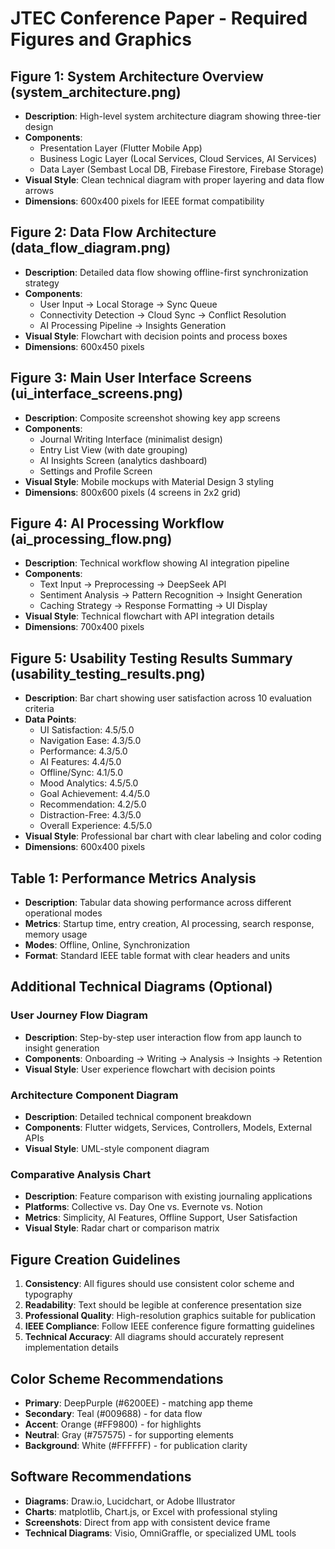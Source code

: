 # JTEC Conference Paper - Required Figures and Graphics

## Figure 1: System Architecture Overview (system_architecture.png)
- **Description**: High-level system architecture diagram showing three-tier design
- **Components**: 
  - Presentation Layer (Flutter Mobile App)
  - Business Logic Layer (Local Services, Cloud Services, AI Services)
  - Data Layer (Sembast Local DB, Firebase Firestore, Firebase Storage)
- **Visual Style**: Clean technical diagram with proper layering and data flow arrows
- **Dimensions**: 600x400 pixels for IEEE format compatibility

## Figure 2: Data Flow Architecture (data_flow_diagram.png)
- **Description**: Detailed data flow showing offline-first synchronization strategy
- **Components**:
  - User Input → Local Storage → Sync Queue
  - Connectivity Detection → Cloud Sync → Conflict Resolution
  - AI Processing Pipeline → Insights Generation
- **Visual Style**: Flowchart with decision points and process boxes
- **Dimensions**: 600x450 pixels

## Figure 3: Main User Interface Screens (ui_interface_screens.png)
- **Description**: Composite screenshot showing key app screens
- **Components**:
  - Journal Writing Interface (minimalist design)
  - Entry List View (with date grouping)
  - AI Insights Screen (analytics dashboard)
  - Settings and Profile Screen
- **Visual Style**: Mobile mockups with Material Design 3 styling
- **Dimensions**: 800x600 pixels (4 screens in 2x2 grid)

## Figure 4: AI Processing Workflow (ai_processing_flow.png)
- **Description**: Technical workflow showing AI integration pipeline
- **Components**:
  - Text Input → Preprocessing → DeepSeek API
  - Sentiment Analysis → Pattern Recognition → Insight Generation
  - Caching Strategy → Response Formatting → UI Display
- **Visual Style**: Technical flowchart with API integration details
- **Dimensions**: 700x400 pixels

## Figure 5: Usability Testing Results Summary (usability_testing_results.png)
- **Description**: Bar chart showing user satisfaction across 10 evaluation criteria
- **Data Points**:
  - UI Satisfaction: 4.5/5.0
  - Navigation Ease: 4.3/5.0
  - Performance: 4.3/5.0
  - AI Features: 4.4/5.0
  - Offline/Sync: 4.1/5.0
  - Mood Analytics: 4.5/5.0
  - Goal Achievement: 4.4/5.0
  - Recommendation: 4.2/5.0
  - Distraction-Free: 4.3/5.0
  - Overall Experience: 4.5/5.0
- **Visual Style**: Professional bar chart with clear labeling and color coding
- **Dimensions**: 600x400 pixels

## Table 1: Performance Metrics Analysis
- **Description**: Tabular data showing performance across different operational modes
- **Metrics**: Startup time, entry creation, AI processing, search response, memory usage
- **Modes**: Offline, Online, Synchronization
- **Format**: Standard IEEE table format with clear headers and units

## Additional Technical Diagrams (Optional)

### User Journey Flow Diagram
- **Description**: Step-by-step user interaction flow from app launch to insight generation
- **Components**: Onboarding → Writing → Analysis → Insights → Retention
- **Visual Style**: User experience flowchart with decision points

### Architecture Component Diagram
- **Description**: Detailed technical component breakdown
- **Components**: Flutter widgets, Services, Controllers, Models, External APIs
- **Visual Style**: UML-style component diagram

### Comparative Analysis Chart
- **Description**: Feature comparison with existing journaling applications
- **Platforms**: Collective vs. Day One vs. Evernote vs. Notion
- **Metrics**: Simplicity, AI Features, Offline Support, User Satisfaction
- **Visual Style**: Radar chart or comparison matrix

## Figure Creation Guidelines

1. **Consistency**: All figures should use consistent color scheme and typography
2. **Readability**: Text should be legible at conference presentation size
3. **Professional Quality**: High-resolution graphics suitable for publication
4. **IEEE Compliance**: Follow IEEE conference figure formatting guidelines
5. **Technical Accuracy**: All diagrams should accurately represent implementation details

## Color Scheme Recommendations
- **Primary**: DeepPurple (#6200EE) - matching app theme
- **Secondary**: Teal (#009688) - for data flow
- **Accent**: Orange (#FF9800) - for highlights
- **Neutral**: Gray (#757575) - for supporting elements
- **Background**: White (#FFFFFF) - for publication clarity

## Software Recommendations
- **Diagrams**: Draw.io, Lucidchart, or Adobe Illustrator
- **Charts**: matplotlib, Chart.js, or Excel with professional styling
- **Screenshots**: Direct from app with consistent device frame
- **Technical Diagrams**: Visio, OmniGraffle, or specialized UML tools
